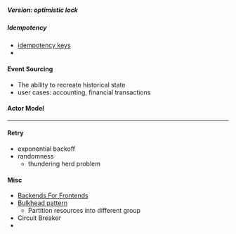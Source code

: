 



##### Version: optimistic lock

##### Idempotency
- [idempotency keys](https://puncsky.com/hacking-the-software-engineer-interview#designing-robust-and-predictable-apis-with-idempotency)
- 

#### Event Sourcing
- The ability to recreate historical state
- user cases: accounting, financial transactions


#### Actor Model


-----
#### Retry
- exponential backoff
- randomness
  - thundering herd problem



#### Misc
- [Backends For Frontends](https://samnewman.io/patterns/architectural/bff/)
- [Bulkhead pattern](https://docs.microsoft.com/en-us/azure/architecture/patterns/bulkhead)
    - Partition resources into different group
- Circuit Breaker
- 
